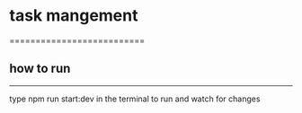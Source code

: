 # task mangement
==========================

## how to run
------------

type npm run start:dev in the terminal to run and watch for changes